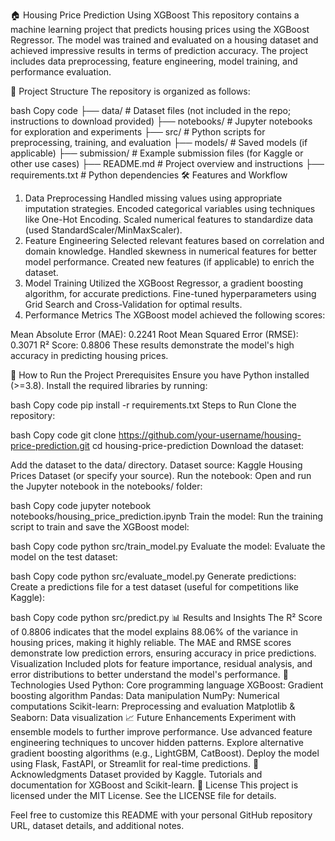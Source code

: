 🏠 Housing Price Prediction Using XGBoost
This repository contains a machine learning project that predicts housing prices using the XGBoost Regressor. The model was trained and evaluated on a housing dataset and achieved impressive results in terms of prediction accuracy. The project includes data preprocessing, feature engineering, model training, and performance evaluation.

📂 Project Structure
The repository is organized as follows:

bash
Copy code
├── data/                # Dataset files (not included in the repo; instructions to download provided)
├── notebooks/           # Jupyter notebooks for exploration and experiments
├── src/                 # Python scripts for preprocessing, training, and evaluation
├── models/              # Saved models (if applicable)
├── submission/          # Example submission files (for Kaggle or other use cases)
├── README.md            # Project overview and instructions
├── requirements.txt     # Python dependencies
🛠️ Features and Workflow
1. Data Preprocessing
Handled missing values using appropriate imputation strategies.
Encoded categorical variables using techniques like One-Hot Encoding.
Scaled numerical features to standardize data (used StandardScaler/MinMaxScaler).
2. Feature Engineering
Selected relevant features based on correlation and domain knowledge.
Handled skewness in numerical features for better model performance.
Created new features (if applicable) to enrich the dataset.
3. Model Training
Utilized the XGBoost Regressor, a gradient boosting algorithm, for accurate predictions.
Fine-tuned hyperparameters using Grid Search and Cross-Validation for optimal results.
4. Performance Metrics
The XGBoost model achieved the following scores:

Mean Absolute Error (MAE): 0.2241
Root Mean Squared Error (RMSE): 0.3071
R² Score: 0.8806
These results demonstrate the model's high accuracy in predicting housing prices.

🚀 How to Run the Project
Prerequisites
Ensure you have Python installed (>=3.8). Install the required libraries by running:

bash
Copy code
pip install -r requirements.txt
Steps to Run
Clone the repository:

bash
Copy code
git clone https://github.com/your-username/housing-price-prediction.git
cd housing-price-prediction
Download the dataset:

Add the dataset to the data/ directory.
Dataset source: Kaggle Housing Prices Dataset (or specify your source).
Run the notebook: Open and run the Jupyter notebook in the notebooks/ folder:

bash
Copy code
jupyter notebook notebooks/housing_price_prediction.ipynb
Train the model: Run the training script to train and save the XGBoost model:

bash
Copy code
python src/train_model.py
Evaluate the model: Evaluate the model on the test dataset:

bash
Copy code
python src/evaluate_model.py
Generate predictions: Create a predictions file for a test dataset (useful for competitions like Kaggle):

bash
Copy code
python src/predict.py
📊 Results and Insights
The R² Score of 0.8806 indicates that the model explains 88.06% of the variance in housing prices, making it highly reliable.
The MAE and RMSE scores demonstrate low prediction errors, ensuring accuracy in price predictions.
Visualization
Included plots for feature importance, residual analysis, and error distributions to better understand the model's performance.
🤖 Technologies Used
Python: Core programming language
XGBoost: Gradient boosting algorithm
Pandas: Data manipulation
NumPy: Numerical computations
Scikit-learn: Preprocessing and evaluation
Matplotlib & Seaborn: Data visualization
📈 Future Enhancements
Experiment with ensemble models to further improve performance.
Use advanced feature engineering techniques to uncover hidden patterns.
Explore alternative gradient boosting algorithms (e.g., LightGBM, CatBoost).
Deploy the model using Flask, FastAPI, or Streamlit for real-time predictions.
🙌 Acknowledgments
Dataset provided by Kaggle.
Tutorials and documentation for XGBoost and Scikit-learn.
📝 License
This project is licensed under the MIT License. See the LICENSE file for details.

Feel free to customize this README with your personal GitHub repository URL, dataset details, and additional notes.
